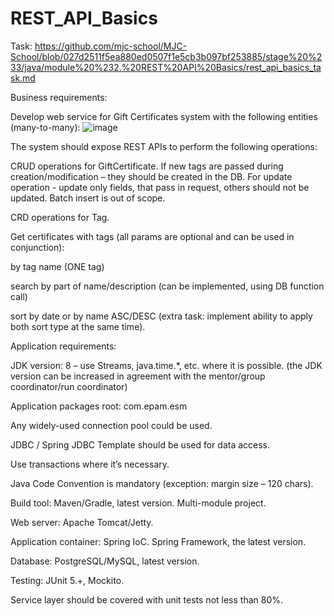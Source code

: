 # REST_API_Basics

Task: https://github.com/mjc-school/MJC-School/blob/027d2511f5ea880ed0507f1e5cb3b097bf253885/stage%20%233/java/module%20%232.%20REST%20API%20Basics/rest_api_basics_task.md

Business requirements:

Develop web service for Gift Certificates system with the following entities (many-to-many):
![image](https://user-images.githubusercontent.com/63674815/214316247-57054ec7-a3d5-4615-bd5a-68a8877bd77c.png)

The system should expose REST APIs to perform the following operations:


CRUD operations for GiftCertificate. If new tags are passed during creation/modification – they should be created in the DB. For update operation - update only fields, that pass in request, others should not be updated. Batch insert is out of scope.

CRD operations for Tag.

Get certificates with tags (all params are optional and can be used in conjunction):

by tag name (ONE tag)

search by part of name/description (can be implemented, using DB function call)

sort by date or by name ASC/DESC (extra task: implement ability to apply both sort type at the same time).


Application requirements:


JDK version: 8 – use Streams, java.time.*, etc. where it is possible. (the JDK version can be increased in agreement with the mentor/group coordinator/run coordinator)

Application packages root: com.epam.esm

Any widely-used connection pool could be used.

JDBC / Spring JDBC Template should be used for data access.

Use transactions where it’s necessary.

Java Code Convention is mandatory (exception: margin size – 120 chars).

Build tool: Maven/Gradle, latest version. Multi-module project.

Web server: Apache Tomcat/Jetty.


Application container: Spring IoC. Spring Framework, the latest version.

Database: PostgreSQL/MySQL, latest version.

Testing: JUnit 5.+, Mockito.


Service layer should be covered with unit tests not less than 80%.

